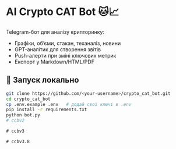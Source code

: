 # AI Crypto CAT Bot 🐱📈

Telegram-бот для аналізу крипторинку:
- Графіки, обʼєми, стакан, теханаліз, новини
- GPT-аналітик для створення звітів
- Push-алерти при зміні ключових метрик
- Експорт у Markdown/HTML/PDF

## 🚀 Запуск локально
```bash
git clone https://github.com/<your-username>/crypto_cat_bot.git
cd crypto_cat_bot
cp .env.example .env   # додай свої ключі в .env
pip install -r requirements.txt
python bot.py
#   c c b v 2  
 #   c c b v 3  
 #   c c b v 3 . 8  
 